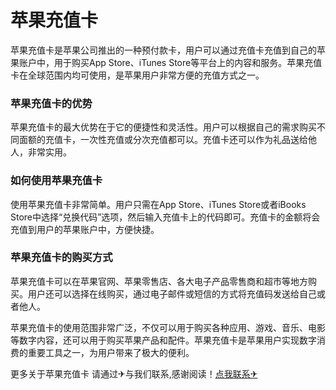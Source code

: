 # 苹果充值卡

苹果充值卡是苹果公司推出的一种预付款卡，用户可以通过充值卡充值到自己的苹果账户中，用于购买App Store、iTunes Store等平台上的内容和服务。苹果充值卡在全球范围内均可使用，是苹果用户非常方便的充值方式之一。

### 苹果充值卡的优势

苹果充值卡的最大优势在于它的便捷性和灵活性。用户可以根据自己的需求购买不同面额的充值卡，一次性充值或分次充值都可以。充值卡还可以作为礼品送给他人，非常实用。

### 如何使用苹果充值卡

使用苹果充值卡非常简单。用户只需在App Store、iTunes Store或者iBooks Store中选择“兑换代码”选项，然后输入充值卡上的代码即可。充值卡的金额将会充值到用户的苹果账户中，方便快捷。

### 苹果充值卡的购买方式

苹果充值卡可以在苹果官网、苹果零售店、各大电子产品零售商和超市等地方购买。用户还可以选择在线购买，通过电子邮件或短信的方式将充值码发送给自己或者他人。

苹果充值卡的使用范围非常广泛，不仅可以用于购买各种应用、游戏、音乐、电影等数字内容，还可以用于购买苹果产品和配件。苹果充值卡是苹果用户实现数字消费的重要工具之一，为用户带来了极大的便利。

更多关于苹果充值卡 请通过✈与我们联系,感谢阅读！[点我联系✈](https://cdn.G208.com)